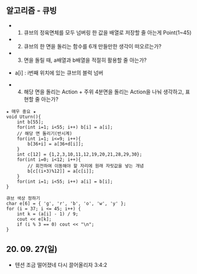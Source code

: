 ## 알고리즘 - 큐빙

- 1. 큐브의 정육면체를 모두 넘버링 한 값을 배열로 저장할 줄 아는게 Point(1~45)

- 2. 큐브의 한 면을 돌리는 함수를 6개 만들만한 생각이 떠오르는가?

- 3. 면을 돌릴 때, a배열과 b배열을 적절히 활용할 줄 아는가?
 - a[i] : i번째 위치에 있는 큐브의 블럭 넘버

- 4. 해당 면을 돌리는 Action + 주위 4분면을 돌리는 Action을 나눠 생각하고, 표현할 줄 아는가?

```
★ 매우 중요 ★
void Uturn(){
    int b[55];
    for(int i=1; i<55; i++) b[i] = a[i];
    // 해당 면 돌리기(반시계)
    for(int i=1; i<=9; i++){
        b[36+i] = a[36+d[i]];
    }
    int c[12] = {1,2,3,10,11,12,19,20,21,28,29,30};
    for(int i=0; i<12; i++){
        // 회전하여 이동해야 할 자리에 원래 자릿값을 넣는 개념
        b[c[(i+3)%12]] = a[c[i]];
    }
    for(int i=1; i<55; i++) a[i] = b[i];
}
```

```
큐브 색상 정하기
char e[6] = { 'g', 'r', 'b', 'o', 'w', 'y' };
for (i = 37; i <= 45; i++) {
	int k = (a[i] - 1) / 9;
	cout << e[k];
	if (i % 3 == 0) cout << "\n";
}
```

## 20. 09. 27(일)
 - 텐션 조금 떨어졌네 다시 끌어올리자 3:4:2